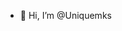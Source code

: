 - 👋 Hi, I’m @Uniquemks

<!---
Uniquemks/Uniquemks is a ✨ special ✨ repository because its `README.md` (this file) appears on your GitHub profile.
You can click the Preview link to take a look at your changes.
--->
